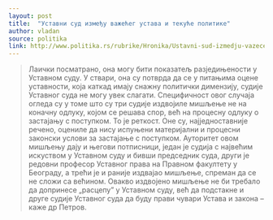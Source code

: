 ```yaml
---
layout: post
title:  "Уставни суд између важећег устава и текуће политике"
author: vladan
source: politika
link: http://www.politika.rs/rubrike/Hronika/Ustavni-sud-izmedju-vazeceg-ustava-i-tekuce-politike.sr.html
---
```


>  Лаички посматрано, она могу бити показатељ разједињености у Уставном суду. У ствари, она су потврда да се у питањима оцене уставности, која каткад имају снажну политички димензију, судије Уставног суда не могу увек слагати. Специфичност овог случаја огледа су у томе што су три судије издвојиле мишљење не на коначну одлуку, којом се решава спор, већ на процесну одлуку о застајању с поступком. То је реткост. Оне су, најједноставније речено, оцениле да нису испуњени материјални и процесни законски услови за застајање с поступком. Ауторитет овом мишљењу дају и његови потписници, један је судија с највећим искуством у Уставном суду и бивши председник суда, други је редовни професор Уставног права на Правном факултету у Београду, а трећи је и раније издвајао мишљење, спреман да се не сложи са већином. Овакво издвојено мишљење не би требало да допринесе „расцепу” у Уставном суду, већ да подстакне и друге судије Уставног суда да буду прави чувари Устава и закона – каже др Петров.


